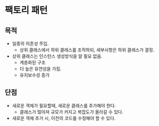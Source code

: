 # 팩토리 패턴

## 목적

- 일종의 의존성 주입.
  - 상위 클래스에서 하위 클레스를 조작하되, 세부사항은 하위 클래스가 결정.
- 상위 클래스는 인스턴스 생성방식을 알 필요 없음.
  - 계층화된 구조
  - 더 높은 유연성을 가짐.
  - 유지보수성 증가

## 단점

- 새로운 객체가 필요할때, 새로운 클래스를 추가해야 한다.
  - 클래스가 많아져 규모가 커지고 복잡도가 올라갈 수 있다.
- 새로운 객체 추가 시, 이전의 코드를 수정해야 할 수 있다.
